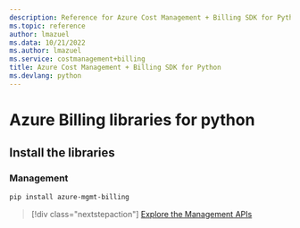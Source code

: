 ```yaml
---
description: Reference for Azure Cost Management + Billing SDK for Python
ms.topic: reference
author: lmazuel
ms.data: 10/21/2022
ms.author: lmazuel
ms.service: costmanagement+billing
title: Azure Cost Management + Billing SDK for Python
ms.devlang: python
---
```

# Azure Billing libraries for python

## Install the libraries


### Management

```bash
pip install azure-mgmt-billing
```
> [!div class="nextstepaction"]
> [Explore the Management APIs](/python/api/overview/azure/billing/management)